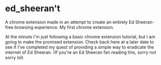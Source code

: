 # ed_sheeran't
A chrome extension made in an attempt to create an entirely Ed Sheeran-free browsing experience. My first chrome extension.

At the minute I'm just following a basic chrome extension tutorial, but I am going to make the promised extension.
Check back here at a later date to see if I've completed my quest of providing a simple way to eradicate the internet of Ed Sheeran.
(If you're an Ed Sheeran fan reading this, sorry not sorry lol)
